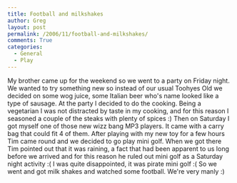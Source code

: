 ```yaml
---
title: Football and milkshakes
author: Greg
layout: post
permalink: /2006/11/football-and-milkshakes/
comments: True
categories:
  - General
  - Play
---
```

My brother came up for the weekend so we went to a party on Friday night. We wanted to try something new so instead of our usual Toohyes Old we decided on some wog juice, some Italian beer who's name looked like a type of sausage. At the party I decided to do the cooking. Being a vegetarian I was not distracted by taste in my cooking, and for this reason I seasoned a couple of the steaks with plenty of spices :) Then on Saturday I got myself one of those new wizz bang MP3 players. It came with a carry bag that could fit 4 of them. After playing with my new toy for a few hours Tim came round and we decided to go play mini golf. When we got there Tim pointed out that it was raining, a fact that had been apparent to us long before we arrived and for this reason he ruled out mini golf as a Saturday night activity :( I was quite disappointed, it was pirate mini golf :( So we went and got milk shakes and watched some football. We're very manly :)